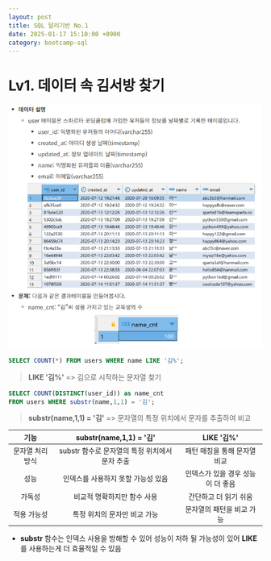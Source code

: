 ```yaml
---
layout: post
title: SQL 달리기반 No.1
date: 2025-01-17 15:10:00 +0900
category: bootcamp-sql
---
```


# Lv1. 데이터 속 김서방 찾기

![run1-1](/public/img/sql-run/run1-1.png)

```sql
SELECT COUNT(*) FROM users WHERE name LIKE '김%';
```
> **LIKE '김%'** => 김으로 시작하는 문자열 찾기

```sql
SELECT COUNT(DISTINCT(user_id)) as name_cnt
FROM users WHERE substr(name,1,1) = '김';
```
> **substr(name,1,1) = '김'** => 문자열의 특정 위치에서 문자를 추출하여 비교

| 기능 | substr(name,1,1) = '김' | LIKE '김%' |
|:----:|:---------------------:|:-----------:|
| 문자열 처리 방식 | substr 함수로 문자열의 특정 위치에서 문자 추출 | 패턴 매칭을 통해 문자열 비교 |
| 성능 | 인덱스를 사용하지 못할 가능성 있음 | 	인덱스가 있을 경우 성능이 더 좋음 |
| 가독성 | 비교적 명확하지만 함수 사용 | 간단하고 더 읽기 쉬움 |
| 적용 가능성 | 특정 위치의 문자만 비교 가능 | 문자열의 패턴을 비교 가능 |

- **substr** 함수는 인덱스 사용을 방해할 수 있어 성능이 저하 될 가능성이 있어
**LIKE**를 사용하는게 더 효율적일 수 있음